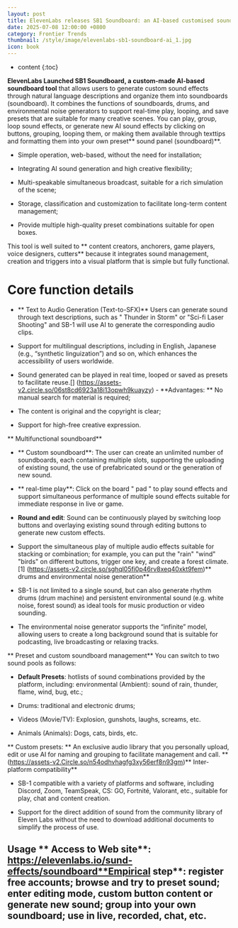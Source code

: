 ```yaml
---
layout: post
title: ElevenLabs releases SB1 Soundboard: an AI-based customised sound control panel tool
date: 2025-07-08 12:00:00 +0800
category: Frontier Trends
thumbnail: /style/image/elevenlabs-sb1-soundboard-ai_1.jpg
icon: book
---
```

* content
{:toc}

**ElevenLabs Launched SB1 Soundboard, a custom-made AI-based soundboard tool** that allows users to generate custom sound effects through natural language descriptions and organize them into soundboards (soundboard). It combines the functions of soundboards, drums, and environmental noise generators to support real-time play, looping, and save presets that are suitable for many creative scenes. You can play, group, loop sound effects, or generate new AI sound effects by clicking on buttons, grouping, looping them, or making them available through texttips and formatting them into your own preset** sound panel (soundboard)**.

- Simple operation, web-based, without the need for installation;

- Integrating AI sound generation and high creative flexibility;

- Multi-speakable simultaneous broadcast, suitable for a rich simulation of the scene;

- Storage, classification and customization to facilitate long-term content management;

- Provide multiple high-quality preset combinations suitable for open boxes.

This tool is well suited to ** content creators, anchorers, game players, voice designers, cutters** because it integrates sound management, creation and triggers into a visual platform that is simple but fully functional.

# Core function details

- ** Text to Audio Generation (Text-to-SFX)** Users can generate sound through text descriptions, such as " Thunder in Storm" or "Sci-fi Laser Shooting" and SB-1 will use AI to generate the corresponding audio clips.

- Support for multilingual descriptions, including in English, Japanese (e.g., “synthetic linguization”) and so on, which enhances the accessibility of users worldwide.

- Sound generated can be played in real time, looped or saved as presets to facilitate reuse.[] (https://assets-v2.circle.so/06st8cd6923a18i13opwh9kuayzy) - **Advantages: ** No manual search for material is required;

- The content is original and the copyright is clear;

- Support for high-free creative expression.

** Multifunctional soundboard**

- ** Custom soundboard**: The user can create an unlimited number of soundboards, each containing multiple slots, supporting the uploading of existing sound, the use of prefabricated sound or the generation of new sound.

- ** real-time play**: Click on the board " pad " to play sound effects and support simultaneous performance of multiple sound effects suitable for immediate response in live or game.

- **Round and edit**: Sound can be continuously played by switching loop buttons and overlaying existing sound through editing buttons to generate new custom effects.

- Support the simultaneous play of multiple audio effects suitable for stacking or combination; for example, you can put the "rain" "wind" "birds" on different buttons, trigger one key, and create a forest climate.[1] (https://assets-v2.circle.so/sghql05fi0p46rv8xeq40xkt9fem)** drums and environmental noise generation**

- SB-1 is not limited to a single sound, but can also generate rhythm drums (drum machine) and persistent environmental sound (e.g. white noise, forest sound) as ideal tools for music production or video sounding.

- The environmental noise generator supports the “infinite” model, allowing users to create a long background sound that is suitable for podcasting, live broadcasting or relaxing tracks.

** Preset and custom soundboard management** You can switch to two sound pools as follows:

- **Default Presets**: hotlists of sound combinations provided by the platform, including: environmental (Ambient): sound of rain, thunder, flame, wind, bug, etc.;

- Drums: traditional and electronic drums;

- Videos (Movie/TV): Explosion, gunshots, laughs, screams, etc.

- Animals (Animals): Dogs, cats, birds, etc.

** Custom presets: ** An exclusive audio library that you personally upload, edit or use AI for naming and grouping to facilitate management and call. ** (https://assets-v2.Circle.so/n54odhvhagfg3xy56erf8n93gm)** Inter-platform compatibility**

- SB-1 compatible with a variety of platforms and software, including Discord, Zoom, TeamSpeak, CS: GO, Fortnité, Valorant, etc., suitable for play, chat and content creation.

- Support for the direct addition of sound from the community library of Eleven Labs without the need to download additional documents to simplify the process of use.

## Usage ** Access to Web site**: https://elevenlabs.io/sund-effects/soundboard**Empirical step**: register free accounts; browse and try to preset sound; enter editing mode, custom button content or generate new sound; group into your own soundboard; use in live, recorded, chat, etc.
